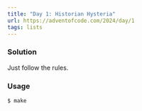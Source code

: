 ```yaml
---
title: "Day 1: Historian Hysteria"
url: https://adventofcode.com/2024/day/1
tags: lists
---
```


### Solution
Just follow the rules.

### Usage
```
$ make
```
